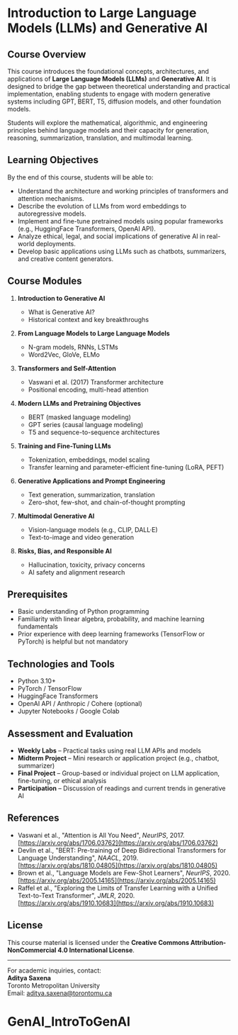 # Introduction to Large Language Models (LLMs) and Generative AI

## Course Overview

This course introduces the foundational concepts, architectures, and applications of **Large Language Models (LLMs)** and **Generative AI**. It is designed to bridge the gap between theoretical understanding and practical implementation, enabling students to engage with modern generative systems including GPT, BERT, T5, diffusion models, and other foundation models.

Students will explore the mathematical, algorithmic, and engineering principles behind language models and their capacity for generation, reasoning, summarization, translation, and multimodal learning.

## Learning Objectives

By the end of this course, students will be able to:

- Understand the architecture and working principles of transformers and attention mechanisms.
- Describe the evolution of LLMs from word embeddings to autoregressive models.
- Implement and fine-tune pretrained models using popular frameworks (e.g., HuggingFace Transformers, OpenAI API).
- Analyze ethical, legal, and social implications of generative AI in real-world deployments.
- Develop basic applications using LLMs such as chatbots, summarizers, and creative content generators.

## Course Modules

1. **Introduction to Generative AI**
   - What is Generative AI?
   - Historical context and key breakthroughs

2. **From Language Models to Large Language Models**
   - N-gram models, RNNs, LSTMs
   - Word2Vec, GloVe, ELMo

3. **Transformers and Self-Attention**
   - Vaswani et al. (2017) Transformer architecture
   - Positional encoding, multi-head attention

4. **Modern LLMs and Pretraining Objectives**
   - BERT (masked language modeling)
   - GPT series (causal language modeling)
   - T5 and sequence-to-sequence architectures

5. **Training and Fine-Tuning LLMs**
   - Tokenization, embeddings, model scaling
   - Transfer learning and parameter-efficient fine-tuning (LoRA, PEFT)

6. **Generative Applications and Prompt Engineering**
   - Text generation, summarization, translation
   - Zero-shot, few-shot, and chain-of-thought prompting

7. **Multimodal Generative AI**
   - Vision-language models (e.g., CLIP, DALL·E)
   - Text-to-image and video generation

8. **Risks, Bias, and Responsible AI**
   - Hallucination, toxicity, privacy concerns
   - AI safety and alignment research

## Prerequisites

- Basic understanding of Python programming
- Familiarity with linear algebra, probability, and machine learning fundamentals
- Prior experience with deep learning frameworks (TensorFlow or PyTorch) is helpful but not mandatory

## Technologies and Tools

- Python 3.10+
- PyTorch / TensorFlow
- HuggingFace Transformers
- OpenAI API / Anthropic / Cohere (optional)
- Jupyter Notebooks / Google Colab

## Assessment and Evaluation

- **Weekly Labs** – Practical tasks using real LLM APIs and models
- **Midterm Project** – Mini research or application project (e.g., chatbot, summarizer)
- **Final Project** – Group-based or individual project on LLM application, fine-tuning, or ethical analysis
- **Participation** – Discussion of readings and current trends in generative AI

## References

- Vaswani et al., "Attention is All You Need", *NeurIPS*, 2017. [https://arxiv.org/abs/1706.03762](https://arxiv.org/abs/1706.03762)  
- Devlin et al., "BERT: Pre-training of Deep Bidirectional Transformers for Language Understanding", *NAACL*, 2019. [https://arxiv.org/abs/1810.04805](https://arxiv.org/abs/1810.04805)  
- Brown et al., "Language Models are Few-Shot Learners", *NeurIPS*, 2020. [https://arxiv.org/abs/2005.14165](https://arxiv.org/abs/2005.14165)  
- Raffel et al., "Exploring the Limits of Transfer Learning with a Unified Text-to-Text Transformer", *JMLR*, 2020. [https://arxiv.org/abs/1910.10683](https://arxiv.org/abs/1910.10683)

## License

This course material is licensed under the **Creative Commons Attribution-NonCommercial 4.0 International License**.

---

For academic inquiries, contact:  
**Aditya Saxena**  
Toronto Metropolitan University  
Email: aditya.saxena@torontomu.ca
# GenAI_IntroToGenAI
